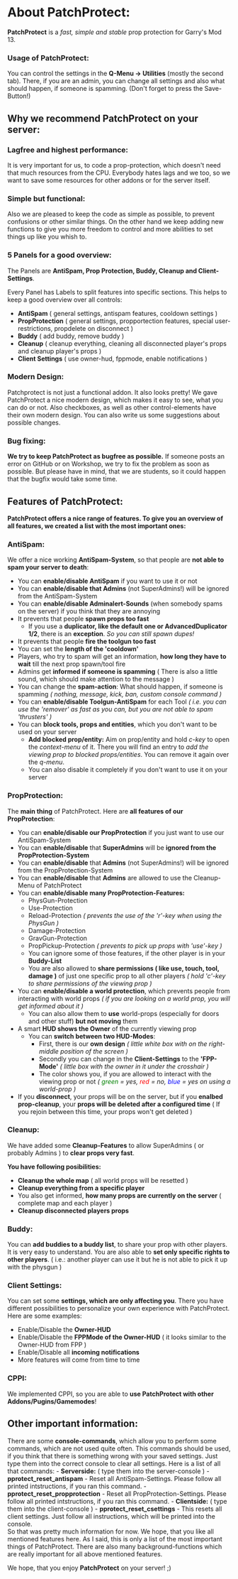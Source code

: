 <h1>About PatchProtect:</h1>

<b>PatchProtect</b> is a <i>fast, simple and stable</i> prop protection for Garry's Mod 13.

<h3>Usage of PatchProtect:</h3>
You can control the settings in the <b>Q-Menu -> Utilities</b> (mostly the second tab). There, if you are an admin, you can change all settings and also what should happen, if someone is spamming. (Don't forget to press the Save-Button!)


<h2>Why we recommend PatchProtect on your server:</h2>

<h3>Lagfree and highest performance:</h3>
It is very important for us, to code a prop-protection, which doesn't need that much resources from the CPU.
Everybody hates lags and we too, so we want to save some resources for other addons or for the server itself.

<h3>Simple but functional:</h3>
Also we are pleased to keep the code as simple as possible, to prevent confusions or other similar things.
On the other hand we keep adding new functions to give you more freedom to control and more abilities to set things up like you whish to.

<h3>5 Panels for a good overview:</h3>
The Panels are <b>AntiSpam, Prop Protection, Buddy, Cleanup and Client-Settings</b>.

Every Panel has Labels to split features into specific sections. This helps to keep a good overview over all controls:

- <b>AntiSpam</b> ( general settings, antispam features, cooldown settings )
- <b>PropProtection</b> ( general settings, propportection features, special user-restrictions, propdelete on disconnect )
- <b>Buddy</b> ( add buddy, remove buddy )
- <b>Cleanup</b> ( cleanup everything, cleaning all disconnected player's props and cleanup player's props )
- <b>Client Settings</b> ( use owner-hud, fppmode, enable notifications )

<h3>Modern Design:</h3>
Patchprotect is not just a functional addon. It also looks pretty! We gave PatchProtect a nice modern design, which makes it easy to see, what you can do or not. Also checkboxes, as well as other control-elements have their own modern design.
You can also write us some suggestions about possible changes.

<h3>Bug fixing:</h3>
<b>We try to keep PatchProtect as bugfree as possible.</b>
If someone posts an error on GitHub or on Workshop, we try to fix the problem as soon as possible. But please have in mind, that we are students, so it could happen that the bugfix would take some time.


<h2>Features of PatchProtect:</h2>

<b>PatchProtect offers a nice range of features. To give you an overview of all features, we created a list with the most important ones:</b>

<h3>AntiSpam:</h3>
We offer a nice working <b>AntiSpam-System</b>, so that people are <b>not able to spam your server to death</b>:

- You can <b>enable/disable AntiSpam</b> if you want to use it or not
- You can <b>enable/disable that Admins</b> (not SuperAdmins!) will be ignored from the AntiSpam-System
- You can <b>enable/disable Adminalert-Sounds</b> (when somebody spams on the server) if you think that they are annoying
- It prevents that people <b>spawn props too fast</b>
	- If you use a <b>duplicator, like the default one or AdvancedDuplicator 1/2</b>, there is an <b>exception</b>. <i>So you can still spawn dupes!</i>
- It prevents that people <b>fire the toolgun too fast</b>
- You can set the <b>length of the 'cooldown'</b>
- Players, who try to spam will get an information, <b>how long they have to wait</b> till the next prop spawn/tool fire
- Admins get <b>informed if someone is spamming</b> ( There is also a little sound, which should make attention to the message )
- You can change the <b>spam-action</b>: What should happen, if someone is spamming <i>( nothing, message, kick, ban, custom console command )</i>
- You can <b>enable/disable Toolgun-AntiSpam</b> for each Tool <i>( i.e. you can use the 'remover' as fast as you can, but you are not able to spam 'thrusters' )</i>
- You can <b>block tools, props and entities</b>, which you don't want to be used on your server
	- <b>Add blocked prop/entity:</b> Aim on prop/entity and hold <i>c-key</i> to open the <i>context-menu</i> of it. There you will find an entry to <i>add the viewing prop to blocked props/entities</i>. You can remove it again over the <i>q-menu</i>.
	- You can also disable it completely if you don't want to use it on your server

<h3>PropProtection:</h3>
The <b>main thing</b> of PatchProtect.
Here are <b>all features of our PropProtection</b>:

- You can <b>enable/disable our PropProtection</b> if you just want to use our AntiSpam-System
- You can <b>enable/disable</b> that <b>SuperAdmins</b> will be <b>ignored from the PropProtection-System</b>
- You can <b>enable/disable</b> that <b>Admins</b> (not SuperAdmins!) will be ignored from the PropProtection-System
- You can <b>enable/disable</b> that <b>Admins</b> are allowed to use the Cleanup-Menu of PatchProtect
- You can <b>enable/disable many PropProtection-Features:</b>
	- PhysGun-Protection
	- Use-Protection
	- Reload-Protection <i>( prevents the use of the 'r'-key when using the PhysGun )</i>
	- Damage-Protection
	- GravGun-Protection
	- PropPickup-Protection <i>( prevents to pick up props with 'use'-key )</i>
	- You can ignore some of those features, if the other player is in your <b>Buddy-List</b>
	- You are also allowed to <b>share permissions ( like use, touch, tool, damage )</b> of just one specific prop to all other players <i>( hold 'c'-key to share permissions of the viewing prop )</i>
- You can <b>enable/disable a world protection</b>, which prevents people from interacting with world props <i>( if you are looking on a world prop, you will get informed about it )</i>
	- You can also allow them to <b>use</b> world-props (especially for doors and other stuff) <b>but not moving</b> them
- A smart <b>HUD shows the Owner</b> of the currently viewing prop
	- You can <b>switch between two HUD-Modes</b>:
		- First, there is our <b>own design</b> <i>( little white box with on the right-middle position of the screen )</i>
		- Secondly you can change in the <b>Client-Settings</b> to the <b>'FPP-Mode'</b> <i>( little box with the owner in it under the crosshair )</i>
		- The color shows you, if you are allowed to interact with the viewing prop or not <i>( <span style="color: green;">green</span> = yes, <span style="color: red;">red</span> = no, <span style="color: blue;">blue</span> = yes on using a world-prop )</i>
- If you <b>disconnect</b>, your props will be on the server, but if you <b>enalbed prop-cleanup</b>, your <b>props will be deleted after a configured time</b> ( If you rejoin between this time, your props won't get deleted )

<h3>Cleanup:</h3>
We have added some <b>Cleanup-Features</b> to allow SuperAdmins ( or probably Admins ) to <b>clear props very fast</b>.

<b>You have following posibilities:</b>

- <b>Cleanup the whole map</b> ( all world props will be resetted )
- <b>Cleanup everything from a specific player</b>
- You also get informed, <b>how many props are currently on the server</b> ( complete map and each player )
- <b>Cleanup disconnected players props</b>

<h3>Buddy:</h3>
You can <b>add buddies to a buddy list</b>, to share your prop with other players. It is very easy to understand.
You are also able to <b>set only specific rights to other players</b>. ( i.e.: another player can use it but he is not able to pick it up with the physgun )

<h3>Client Settings:</h3>
You can set some <b>settings, which are only affecting you</b>. There you have different possibilities to personalize your own experience with PatchProtect. Here are some examples:

- Enable/Disable the <b>Owner-HUD</b>
- Enable/Disable the <b>FPPMode of the Owner-HUD</b> ( it looks similar to the Owner-HUD from FPP )
- Enable/Disable all <b>incoming notifications</b>
- More features will come from time to time

<h3>CPPI:</h3>
We implemented CPPI, so you are able to <b>use PatchProtect with other Addons/Pugins/Gamemodes</b>!

<h2>Other important information:</h2>
There are some <b>console-commands</b>, which allow you to perform some commands, which are not used quite often. This commands should be used, if you think that there is something wrong with your saved settings. Just type them into the correct console to clear all settings.
Here is a list of all that commands:
- <b>Serverside:</b> ( type them into the server-console )
	- <b>pprotect_reset_antispam</b> - Reset all AntiSpam-Settings. Please follow all printed intstructions, if you ran this command.
	- <b>pprotect_reset_propprotection</b> - Reset all PropProtection-Settings. Please follow all printed intstructions, if you ran this command.
- <b>Clientside:</b> ( type them into the client-console )
	- <b>pprotect_reset_csettings</b> - This resets all client settings. Just follow all instructions, which will be printed into the console.

<br>
So that was pretty much information for now. We hope, that you like all mentioned features here. As I said, this is only a list of the most important things of PatchProtect. There are also many background-functions which are really important for all above mentioned features.

We hope, that you enjoy <b>PatchProtect</b> on your server! ;)
